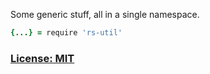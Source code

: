 Some generic stuff, all in a single namespace.

```coffee
{...} = require 'rs-util'
```

### [License: MIT](LICENSE.txt)
